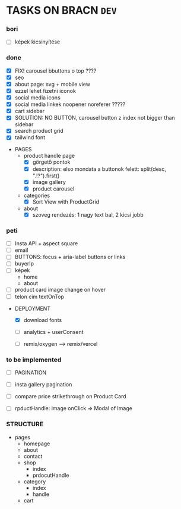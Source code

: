 #  TASKS ON BRACN `DEV`

### bori
- [ ] képek kicsinyítése

### done
- [x] FIX! carousel bbuttons o top ????
- [x] seo
- [x] about page: svg + mobile view
- [x] ezzel lehet fizetni iconok
- [x] social media icons
- [x] social media linkek noopener noreferer ?????
- [x] cart sidebar
- [x] SOLUTION: NO BUTTON,  carousel button z index not bigger than sidebar
- [x] search product grid
- [x] tailwind font
- PAGES
  - product handle page
    - [x] görgető pontok
    - [x] description: elso mondata a buttonok felett: split(desc, ".!?").first()
    - [x] image gallery
    - [x] product carousel
  - categories
    - [x] Sort View with ProductGrid
  - about
    - [x] szoveg rendezés: 1 nagy text bal, 2 kicsi jobb

### peti
- [ ] Insta API + aspect square
- [ ] email
- [ ] BUTTONS: focus + aria-label buttons or links
- [ ] buyerIp
- [ ] képek
  - home
  - about
- [ ] product card image change on hover
- [ ] telon cim textOnTop

- DEPLOYMENT
  - [x] download fonts
  - [ ] analytics + userConsent
  - [ ] remix/oxygen --> remix/vercel


### to be implemented
- [ ] PAGINATION
- [ ] insta gallery pagination
- [ ] compare price strikethrough on Product Card
- [ ] rpductHandle: image onClick => Modal of Image




### STRUCTURE
- pages
  - homepage
  - about
  - contact
  - shop
    - index
    - prdocutHandle
  - category
    - index
    - handle
  - cart

